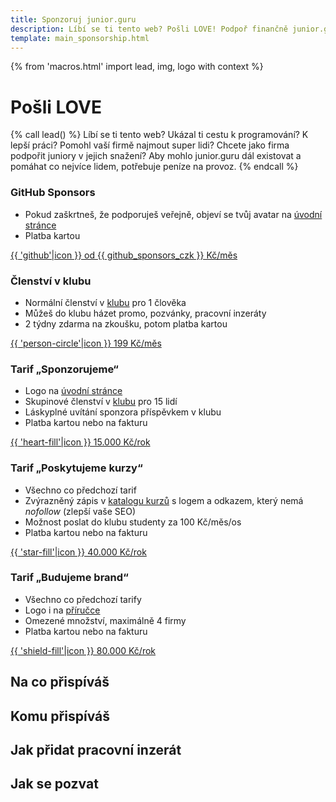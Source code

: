 ```yaml
---
title: Sponzoruj junior.guru
description: Líbí se ti tento web? Pošli LOVE! Podpoř finančně junior.guru, jako jednotlivec, nebo jako firma.
template: main_sponsorship.html
---
```


{% from 'macros.html' import lead, img, logo with context %}

# Pošli LOVE

{% call lead() %}
  Líbí se ti tento web? Ukázal ti cestu k pro­gra­mo­vá­ní? K lepší práci? Pomohl vaší firmě najmout super lidi? Chcete jako firma podpořit juniory v jejich snažení? Aby mohlo junior.guru dál existovat a pomáhat co nejvíce lidem, potřebuje peníze na provoz.
{% endcall %}

### GitHub Sponsors

- Pokud zaškrtneš, že podporuješ veřejně, objeví se tvůj avatar na [úvodní stránce](index.jinja)
- Platba kartou

<p>
  <a class="btn btn-dark" href="https://github.com/sponsors/honzajavorek/" target="_blank" rel="noopener">
    {{ 'github'|icon }}
    od {{ github_sponsors_czk }} Kč/měs
  </a>
</p>

### Členství v klubu

- Normální členství v [klubu](club.md) pro 1 člověka
- Můžeš do klubu házet promo, pozvánky, pracovní inzeráty
- 2 týdny zdarma na zkoušku, potom platba kartou

<p>
  <a class="btn btn-primary" href="https://juniorguru.memberful.com/checkout?plan=89511" target="_blank" rel="noopener">
    {{ 'person-circle'|icon }}
    199 Kč/měs
  </a>
</p>

### Tarif „Sponzorujeme“

- Logo na [úvodní stránce](index.jinja)
- Skupinové členství v [klubu](club.md) pro 15 lidí
- Láskyplné uvítání sponzora příspěvkem v klubu
- Platba kartou nebo na fakturu

<p>
  <a class="btn btn-success" href="#" target="_blank" rel="noopener">
    {{ 'heart-fill'|icon }}
    15.000 Kč/rok
  </a>
</p>

### Tarif „Poskytujeme kurzy“

- Všechno co předchozí tarif
- Zvýrazněný zápis v [katalogu kurzů](courses.md) s logem a odkazem, který nemá _nofollow_ (zlepší vaše SEO)
- Možnost poslat do klubu studenty za 100 Kč/měs/os
- Platba kartou nebo na fakturu

<p>
  <a class="btn btn-secondary" href="#" target="_blank" rel="noopener">
    {{ 'star-fill'|icon }}
    40.000 Kč/rok
  </a>
</p>

### Tarif „Budujeme brand“

- Všechno co předchozí tarify
- Logo i na [příručce](handbook/index.md)
- Omezené množství, maximálně 4 firmy
- Platba kartou nebo na fakturu

<p>
  <a class="btn btn-danger" href="#" target="_blank" rel="noopener">
    {{ 'shield-fill'|icon }}
    80.000 Kč/rok
  </a>
</p>

## Na co přispíváš

<!--
https://web.archive.org/web/20220127081903/https://junior.guru/donate/
https://docs.google.com/document/d/1CIKQKQ9eTpS8LmdxGqppOSim4gYOpoRcekqmPpnyLEI/edit
-->

## Komu přispíváš

<!--
nejsem neziskovka, ale myslím to upřímně
Projekt junior.guru provozuje Honza Javorek. Příspěvky nelze odečíst z daní jako dar.
-->

## Jak přidat pracovní inzerát

<!--
inzerce práce - zdarma - založte si účet v klubu a dejte to ručně do fóra, nebo inzerujte na nějakém portálu a náš robot si to automaticky stáhne
-->

## Jak se pozvat

<!--
 do podcastu nebo na přednášku
- návštěva podcastu - nelze koupit, zveme si
- přednášení v klubu - nelze koupit, zveme si
-->


<!--
TODO přidat social proof (kolik je na jakém tarifu)
TODO přidat ty samotné tarify v Memberful a prolinkovat
-->
